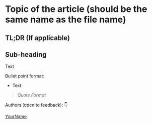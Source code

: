 # Topic of the article (should be the same name as the file name)

[//]: <> (Insert Cover Image)

## TL;DR (If applicable)
[//]: <> (If applicable)

## Sub-heading 

Text

Bullet point format:
- Text

> *Quote Format*


Authors (open to feedback): 👇

[YourName](https://relevantSocialMediaLinks.com)

[//]: <> (All other formatting standards of markdown continues to be applicable)